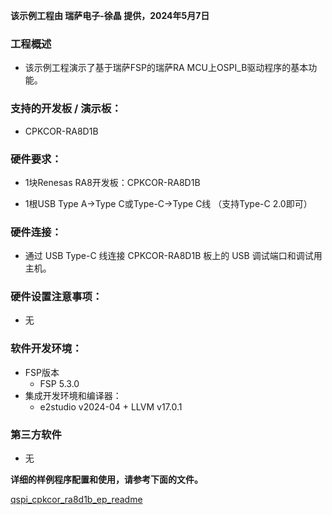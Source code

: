 **该示例工程由 瑞萨电子-徐晶 提供，2024年5月7日**

### 工程概述

- 该示例工程演示了基于瑞萨FSP的瑞萨RA MCU上OSPI_B驱动程序的基本功能。

### 支持的开发板 / 演示板：

- CPKCOR-RA8D1B
   
### 硬件要求：

- 1块Renesas RA8开发板：CPKCOR-RA8D1B

- 1根USB Type A->Type C或Type-C->Type C线 （支持Type-C 2.0即可）

### 硬件连接：

- 通过 USB Type-C 线连接 CPKCOR-RA8D1B 板上的 USB 调试端口和调试用主机。

### 硬件设置注意事项：

- 无

### 软件开发环境：
   
- FSP版本
  - FSP 5.3.0
- 集成开发环境和编译器：
  - e2studio v2024-04 + LLVM v17.0.1

### 第三方软件
- 无 
	   

**详细的样例程序配置和使用，请参考下面的文件。**

[qspi_cpkcor_ra8d1b_ep_readme](qspi_cpkcor_ra8d1b_ep_readme.md)
